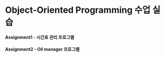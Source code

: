 # Object-Oriented Programming 수업 실습

#### Assignment1 - 시간표 관리 프로그램



#### Assignment2 - Oil manager 프로그램


